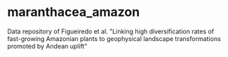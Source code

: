 # maranthacea_amazon
Data repository of Figueiredo et al. "Linking high diversification rates of fast-growing Amazonian plants to geophysical landscape transformations promoted by Andean uplift"
